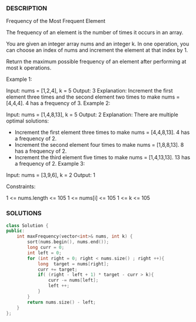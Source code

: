 ### DESCRIPTION

Frequency of the Most Frequent Element

The frequency of an element is the number of times it occurs in an array.

You are given an integer array nums and an integer k. In one operation, you can choose an index of nums and increment the element at that index by 1.

Return the maximum possible frequency of an element after performing at most k operations.

 

Example 1:

Input: nums = [1,2,4], k = 5
Output: 3
Explanation: Increment the first element three times and the second element two times to make nums = [4,4,4].
4 has a frequency of 3.
Example 2:

Input: nums = [1,4,8,13], k = 5
Output: 2
Explanation: There are multiple optimal solutions:
- Increment the first element three times to make nums = [4,4,8,13]. 4 has a frequency of 2.
- Increment the second element four times to make nums = [1,8,8,13]. 8 has a frequency of 2.
- Increment the third element five times to make nums = [1,4,13,13]. 13 has a frequency of 2.
Example 3:

Input: nums = [3,9,6], k = 2
Output: 1
 

Constraints:

1 <= nums.length <= 105
1 <= nums[i] <= 105
1 <= k <= 105




### SOLUTIONS

```c++
class Solution {
public:
    int maxFrequency(vector<int>& nums, int k) {
        sort(nums.begin(), nums.end());
        long curr = 0;
        int left = 0;
        for (int right = 0; right < nums.size() ; right ++){
            long  target = nums[right];
            curr += target;
            if( (right - left + 1) * target - curr > k){
                curr -= nums[left];
                left ++;
            }
        }
        return nums.size() - left;
    }
};
```